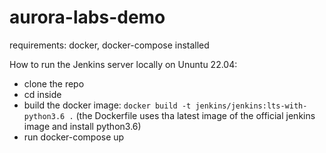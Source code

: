 # aurora-labs-demo

requirements:
  docker, docker-compose installed

How to run the Jenkins server locally on Ununtu 22.04:
* clone the repo
* cd inside
* build the docker image: `docker build -t jenkins/jenkins:lts-with-python3.6 .` (the Dockerfile uses tha latest image of the official jenkins image and install python3.6)
* run docker-compose up
